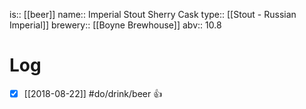 is:: [[beer]]
name:: Imperial Stout Sherry Cask
type:: [[Stout - Russian Imperial]]
brewery:: [[Boyne Brewhouse]]
abv:: 10.8

# Log
- [x] [[2018-08-22]] #do/drink/beer 👍
